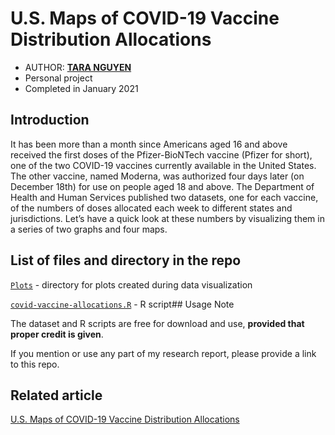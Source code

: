 # U.S. Maps of COVID-19 Vaccine Distribution Allocations

- AUTHOR: [**TARA NGUYEN**](https://www.linkedin.com/in/taranguyen264/)
- Personal project
- Completed in January 2021

## Introduction

It has been more than a month since Americans aged 16 and above received the first doses of the Pfizer-BioNTech vaccine (Pfizer for short), one of the two COVID-19 vaccines currently available in the United States. The other vaccine, named Moderna, was authorized four days later (on December 18th) for use on people aged 18 and above. The Department of Health and Human Services published two datasets, one for each vaccine, of the numbers of doses allocated each week to different states and jurisdictions. Let’s have a quick look at these numbers by visualizing them in a series of two graphs and four maps.

## List of files and directory in the repo

[`Plots`](Plots) - directory for plots created during data visualization

[`covid-vaccine-allocations.R`](covid-vaccine-allocations.R) - R script## Usage Note

The dataset and R scripts are free for download and use, **provided that proper credit is given**.

If you mention or use any part of my research report, please provide a link to this repo.

## Related article

[U.S. Maps of COVID-19 Vaccine Distribution Allocations](https://medium.com/analytics-vidhya/u-s-maps-of-covid-19-vaccine-distribution-allocations-2709548cde8a)
